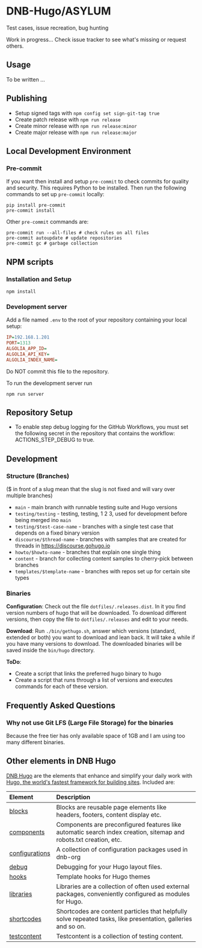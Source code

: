 # DNB-Hugo/ASYLUM

Test cases, issue recreation, bug hunting

Work in progress... Check issue tracker to see what's missing or request others.

## Usage

To be written ...

## Publishing

- Setup signed tags with `npm config set sign-git-tag true`
- Create patch release with `npm run release`
- Create minor release with `npm run release:minor`
- Create major release with `npm run release:major`

## Local Development Environment

### Pre-commit

If you want then install and setup `pre-commit` to check commits for quality and security. This requires Python to be installed. Then run the following commands to set up `pre-commit` locally:

```shell
pip install pre-commit
pre-commit install
```

Other `pre-commit` commands are:

```shell
pre-commit run --all-files # check rules on all files
pre-commit autoupdate # update repositories
pre-commit gc # garbage collection
```

## NPM scripts

### Installation and Setup

```shell
npm install
```

### Development server

Add a file named `.env` to the root of your repository containing your local setup:

```ini
IP=192.168.1.201
PORT=1313
ALGOLIA_APP_ID=
ALGOLIA_API_KEY=
ALGOLIA_INDEX_NAME=
```

Do NOT commit this file to the repository.

To run the development server run

```shell
npm run server
```

## Repository Setup

- To enable step debug logging for the GitHub Workflows, you must set the following secret in the repository that contains the workflow: ACTIONS_STEP_DEBUG to true.

## Development

### Structure (Branches)

($ in front of a slug mean that the slug is not fixed and will vary over multiple branches)

- `main` - main branch with runnable testing suite and Hugo versions
- `testing/testing` - testing, testing, 1 2 3, used for development before being merged ino `main`
- `testing/$test-case-name` - branches with a single test case that depends on a fixed binary version
- `discourse/$thread-name` - branches with samples that are created for threads in https://discourse.gohugo.io
- `howto/$howto-name` - branches that explain one single thing
- `content` - branch for collecting content samples to cherry-pick between branches
- `templates/$template-name` - branches with repos set up for certain site types

### Binaries

**Configuration**: Check out the file `dotfiles/.releases.dist`. In it you find version numbers of hugo that will be
downloaded. To download different versions, then copy the file to `dotfiles/.releases` and edit to your needs.

**Download**: Run `./bin/gethugo.sh`, answer which versions (standard, extended or both) you want to download and lean
back. It will take a while if you have many versions to download. The downloaded binaries will be saved inside the
`bin/hugo` directory.

**ToDo**:

- Create a script that links the preferred hugo binary to hugo
- Create a script that runs through a list of versions and executes commands for each of these version.

## Frequently Asked Questions

### Why not use Git LFS (Large File Storage) for the binaries

Because the free tier has only available space of 1GB and I am using too many different binaries.

## Other elements in DNB Hugo

[DNB Hugo](https://github.com/dnb-org) are the elements that enhance and simplify your daily work with [Hugo, the world's fastest framework for building sites](https://gohugo.io/). Included are:

| Element | Description |
| :--- | :--- |
| [blocks](https://github.com/dnb-org/blocks) | Blocks are reusable page elements like headers, footers, content display etc.|
| [components](https://github.com/dnb-org/components) | Components are preconfigured features like automatic search index creation, sitemap and robots.txt creation, etc. |
| [configurations](https://github.com/dnb-org/configurations) | A collection of configuration packages used in dnb-org |
| [debug](https://github.com/dnb-org/dnb-hugo-debug) | Debugging for your Hugo layout files. |
| [hooks](https://github.com/dnb-org/dnb-hugo-hooks) | Template hooks for Hugo themes |
| [libraries](https://github.com/dnb-org/libraries) | Libraries are a collection of often used external packages, conveniently configured as modules for Hugo. |
| [shortcodes](https://github.com/dnb-org/shortcodes) | Shortcodes are content particles that helpfully solve repeated tasks, like presentation, galleries and so on. |
| [testcontent](https://github.com/dnb-org/testcontent) | Testcontent is a collection of testing content. |
